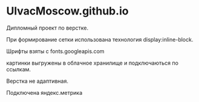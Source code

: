 # UlvacMoscow.github.io

Дипломный проект по верстке.

При формирование сетки использована технология display:inline-block. 

Шрифты взяты c fonts.googleapis.com

картинки выгружены в облачное хранилище и подключаються по ссылкам.

Верстка не адаптивная.

Подключена яндекс.метрика
